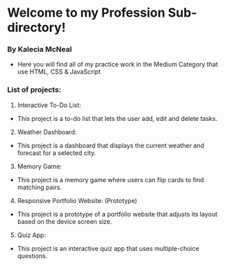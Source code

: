 # Welcome to my Profession Sub-directory! 

### By Kalecia McNeal
- Here you will find all of my practice work in the Medium Category that use HTML, CSS & JavaScript

### List of projects: 

1. Interactive To-Do List: 
- This project is a to-do list that lets the user add, edit and delete tasks. <br> 

2. Weather Dashboard: 
- This project is a dashboard that displays the current weather and forecast for a selected city. <br>

3. Memory Game: 
- This project is a memory game where users can flip cards to find matching pairs. <br>

4. Responsive Portfolio Website: (Prototype)
- This project is a prototype of a portfolio website that adjusts its layout based on the device screen size. <br>

5. Quiz App: 
- This project is an interactive quiz app that uses multiple-choice questions. <br>